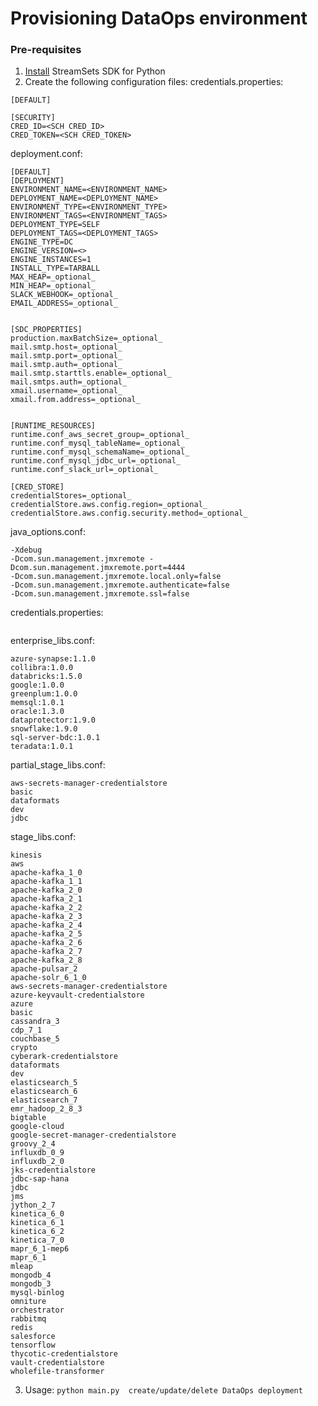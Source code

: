 # Provisioning DataOps environment

### Pre-requisites
1. [Install](https://docs.streamsets.com/platform-sdk/learn/installation.html) StreamSets SDK for Python 
2. Create the following configuration files:
credentials.properties:
```
[DEFAULT]

[SECURITY]
CRED_ID=<SCH CRED_ID>
CRED_TOKEN=<SCH CRED_TOKEN>
```
deployment.conf:
```
[DEFAULT]
[DEPLOYMENT]
ENVIRONMENT_NAME=<ENVIRONMENT_NAME>
DEPLOYMENT_NAME=<DEPLOYMENT_NAME>
ENVIRONMENT_TYPE=<ENVIRONMENT_TYPE>
ENVIRONMENT_TAGS=<ENVIRONMENT_TAGS>
DEPLOYMENT_TYPE=SELF
DEPLOYMENT_TAGS=<DEPLOYMENT_TAGS>
ENGINE_TYPE=DC
ENGINE_VERSION=<>
ENGINE_INSTANCES=1
INSTALL_TYPE=TARBALL
MAX_HEAP=_optional_
MIN_HEAP=_optional_
SLACK_WEBHOOK=_optional_
EMAIL_ADDRESS=_optional_


[SDC_PROPERTIES]
production.maxBatchSize=_optional_
mail.smtp.host=_optional_
mail.smtp.port=_optional_
mail.smtp.auth=_optional_
mail.smtp.starttls.enable=_optional_
mail.smtps.auth=_optional_
xmail.username=_optional_
xmail.from.address=_optional_


[RUNTIME_RESOURCES]
runtime.conf_aws_secret_group=_optional_
runtime.conf_mysql_tableName=_optional_
runtime.conf_mysql_schemaName=_optional_
runtime.conf_mysql_jdbc_url=_optional_
runtime.conf_slack_url=_optional_

[CRED_STORE]
credentialStores=_optional_
credentialStore.aws.config.region=_optional_
credentialStore.aws.config.security.method=_optional_
```
java_options.conf:
```
-Xdebug
-Dcom.sun.management.jmxremote -Dcom.sun.management.jmxremote.port=4444
-Dcom.sun.management.jmxremote.local.only=false
-Dcom.sun.management.jmxremote.authenticate=false
-Dcom.sun.management.jmxremote.ssl=false
```
credentials.properties:
```
```
enterprise_libs.conf:
```
azure-synapse:1.1.0
collibra:1.0.0
databricks:1.5.0
google:1.0.0
greenplum:1.0.0
memsql:1.0.1
oracle:1.3.0
dataprotector:1.9.0
snowflake:1.9.0
sql-server-bdc:1.0.1
teradata:1.0.1
```
partial_stage_libs.conf:
```
aws-secrets-manager-credentialstore
basic
dataformats
dev
jdbc
```
stage_libs.conf:
```
kinesis
aws
apache-kafka_1_0
apache-kafka_1_1
apache-kafka_2_0
apache-kafka_2_1
apache-kafka_2_2
apache-kafka_2_3
apache-kafka_2_4
apache-kafka_2_5
apache-kafka_2_6
apache-kafka_2_7
apache-kafka_2_8
apache-pulsar_2
apache-solr_6_1_0
aws-secrets-manager-credentialstore
azure-keyvault-credentialstore
azure
basic
cassandra_3
cdp_7_1
couchbase_5
crypto
cyberark-credentialstore
dataformats
dev
elasticsearch_5
elasticsearch_6
elasticsearch_7
emr_hadoop_2_8_3
bigtable
google-cloud
google-secret-manager-credentialstore
groovy_2_4
influxdb_0_9
influxdb_2_0
jks-credentialstore
jdbc-sap-hana
jdbc
jms
jython_2_7
kinetica_6_0
kinetica_6_1
kinetica_6_2
kinetica_7_0
mapr_6_1-mep6
mapr_6_1
mleap
mongodb_4
mongodb_3
mysql-binlog
omniture
orchestrator
rabbitmq
redis
salesforce
tensorflow
thycotic-credentialstore
vault-credentialstore
wholefile-transformer
```
3. Usage: ```python main.py  create/update/delete DataOps deployment```



